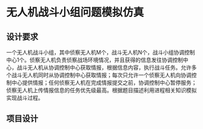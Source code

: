 # 无人机战斗小组问题模拟仿真

## 设计要求

一个无人机战斗小组，其中侦察无人机M个，战斗无人机N个，战斗小组协调控制中心1个。侦察无人机负责侦察战场环境情况，并且获得的信息发往协调控制中心，战斗无人机从协调控制中心获取情报，根据信息内容，执行战斗任务。允许多个战斗无人机同时从协调控制中心获取情报；每次只允许一个侦察无人机向协调控制中心提供情报；任何侦察无人机在完成情报提交之前，协调控制中心暂停服务；侦察无人机上传情报信息的任务优先级最高。根据题目描述利用进程相关知识模拟实现战斗过程。

## 项目设计